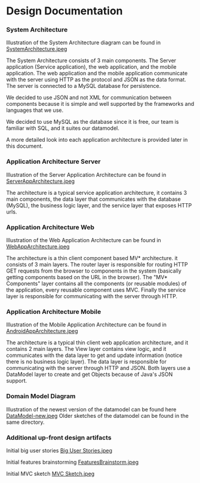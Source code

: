 
# Design Documentation

### System Architecture
Illustration of the System Architecture diagram can be found in [SystemArchitecture.jpeg](https://github.com/DimaMukhin/intern.apply/blob/master/doc/SystemArchitecture.jpeg)

The System Architecture consists of 3 main components. The Server application (Service application), the web application, and the mobile application.
The web application and the mobile application communicate with the server using HTTP as the protocol and JSON as the data format.
The server is connected to a MySQL database for persistence.

We decided to use JSON and not XML for communication between components because it is simple and well supported by the frameworks and languages that we use.

We decided to use MySQL as the database since it is free, our team is familiar with SQL, and it suites our datamodel.

A more detailed look into each application architecture is provided later in this document.

### Application Architecture Server
Illustration of the Server Application Architecture can be found in [ServerAppArchitecture.jpeg](https://github.com/DimaMukhin/intern.apply/blob/master/doc/ServerAppArchitecture.jpeg)

The architecture is a typical service application architecture, it contains 3 main components, the data layer that communicates with the database (MySQL), the business logic layer, and the service layer that exposes HTTP urls.

### Application Architecture Web

Illustration of the Web Application Architecture can be found in [WebAppArchitecture.jpeg](https://github.com/DimaMukhin/intern.apply/blob/master/doc/WebAppArchitecture.jpeg)

The architecture is a thin client component based MV* architecture. it consists of 3 main layers. The router layer is responsible for routing HTTP GET requests from the browser to components in the system (basically getting components based on the URL in the browser). The "MV* Components" layer contains all the components (or reusable modules) of the application, every reusable component uses MVC. Finally the service layer is responsible for communicating with the server through HTTP. 

### Application Architecture Mobile

Illustration of the Mobile Application Architecture can be found in [AndroidAppArchitecture.jpeg](https://github.com/DimaMukhin/intern.apply/blob/master/doc/AndroidAppArchitecture.jpeg)

The architecture is a typical thin client web application architecture, and it contains 2 main layers. The View layer contains view logic, and it communicates with the data layer to get and update information (notice there is no business logic layer). The data layer is responsible for communicating with the server through HTTP and JSON. Both layers use a DataModel layer to create and get Objects because of Java's JSON support.

### Domain Model Diagram
Illustration of the newest version of the datamodel can be found here [DataModel-new.jpeg](https://github.com/DimaMukhin/intern.apply/blob/master/doc/DataModel-new.jpeg)
Older sketches of the datamodel can be found in the same directory.

### Additional up-front design artifacts

Initial big user stories [Big User Stories.jpeg](https://github.com/DimaMukhin/intern.apply/blob/master/doc/Big%20User%20Stories.jpeg)

Initial features brainstorming [FeaturesBrainstorm.jpeg](https://github.com/DimaMukhin/intern.apply/blob/master/doc/FeaturesBrainstorm.jpeg)

Initial MVC sketch [MVC Sketch.jpeg](https://github.com/DimaMukhin/intern.apply/blob/master/doc/MVC%20Sketch.jpeg)
